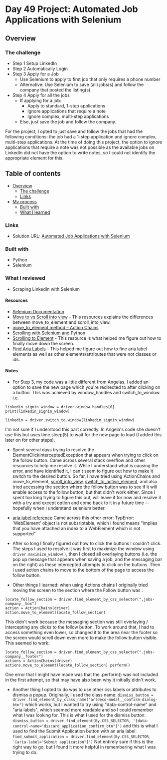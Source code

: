 # Day 49 Project: Automated Job Applications with Selenium

## Overview

### The challenge

- Step 1 Setup LinkedIn
- Step 2 Automatically Login
- Step 3 Apply for a Job
  - Use Selenium to apply to first job that only requires a phone number
  - Alternative: Use Selenium to save (all) jobs(s) and follow the company that posted the listing(s).
- Step 4 Apply for all the jobs
  - If applying for a job:
    - Apply to standard, 1-step applications
    - Ignore applications that require a note
    - Ignore complex, multi-step applications
  - Else, just save the job and follow the company.

For the project, I opted to just save and follow the jobs that had the following conditions: the job had a 1-step application and ignore complex, multi-step applications.
At the time of doing this project, the option to ignore applications that require a note was not possible as the available jobs on LinkedIn did not have the option to write notes, so I could not identify the appropriate element for this.


## Table of contents

- [Overview](#overview)
  - [The challenge](#the-challenge)
  - [Links](#links)
- [My process](#my-process)
  - [Built with](#built-with)
  - [What I learned](#what-i-learned)


### Links

- Solution URL: [Automated Job Applications with Selenium](https://github.com/Mikerniker/100_Days_of_Python/tree/main/Day49)

### Built with

- Python
- Selenium

### What I reviewed
- Scraping LinkedIn with Selenium

#### Resources

- [Selenium Documentation](https://selenium-python.readthedocs.io/)
- [Move to vs Scroll into view](https://stackoverflow.com/questions/34562095/scrollintoview-vs-movetoelement) - This resources explains the differences between move_to_element and scroll_into_view.
- [move_to_element method – Action Chains](https://www.geeksforgeeks.org/move_to_element-method-action-chains-in-selenium-python/)
- [Scrolling with Selenium and Python](https://riptutorial.com/selenium-webdriver/example/28140/scrolling-using-python)
- [Scrolling to Element](https://intellipaat.com/community/30985/python-selenium-scroll-to-element-scrolling-to-element-using-webdriver) - This resource is what helped me figure out how to finally move down the screen.
- [Find Aria Labels](https://www.reddit.com/r/selenium/comments/rnlpl5/how_to_click_on_a_button_in_python_using_selenium/) - This helped me figure out how to fine aria label elements as well as other elements/attributes that were not classes or ids.


#### Notes

- For Step 3, my code was a little different from Angelas, I added an option to save the new page which you're redirected to after clicking on a button. This was achieved by window_handles and switch_to_window. i.e.
```
linkedin_signin_window = driver.window_handles[0]
print(linkedin_signin_window)

linkedin = driver.switch_to.window(linkedin_signin_window)
```
I'm not sure if I understood this part correctly. In Angela's code she doesn't use this but uses time.sleep(5) to wait for the new page to load (I added this later on for other steps).

- Spent several days trying to resolve the ElementClickInterceptedException that appears when trying to click on the follow button. Came across several stack overflow and other resources to help me resolve it. While I understand what is causing the error, and have identified it, I can't seem to figure out how to make it switch to the desired button. So far, I have tried using ActionChains and move_to_element, [scroll_into_view](https://stackoverflow.com/questions/41744368/scrolling-to-element-using-webdriver), [switch_to_active_element](https://www.selenium.dev/selenium/docs/api/py/webdriver_remote/selenium.webdriver.remote.switch_to.html), and also tried accessing the section where the follow button was to see if it will enable access to the follow button, but that didn't work either. Since I spent too long trying to figure this out, will leave it for now and resolve it with a try and except option and come back to it in a future time -- hopefully when I understand selenium better.

- [aria label reference](https://stackoverflow.com/questions/58734107/typeerror-webelement-object-is-not-subscriptable) Came across this other error: TypError: 'WebElement' object is not subsriptable, which I found means "implies that you have attached an index to a WebElement which is not supported"
- After so long I finally figured out how to click the buttons I couldn't click. The steps I used to resolve it was first to maximize the window using ```driver.maximize_window()```, then I closed all overlaying buttons (i.e. the pop up message that appears when saving a job, and the messaging bar on the right) as these intercepted attempts to click on the buttons. Then I used action chains to move to the bottom of the page to access the follow button. 

- Other things I learned: when using Actions chains I originally tried moving the screen to the section where the Follow button was :
```
locate_follow_section = driver.find_element_by_css_selector(".jobs-company__box")
action = ActionChains(driver)
action.move_to_element(locate_follow_section)
```
This didn't work because the messaging section was still overlaying / intercepting any clicks to the follow button. To work around that, I had to access something even lower, so changed it to the area near the footer so the screen would scroll down even more to make the follow button visible. This seemed to work:
```
locate_follow_section = driver.find_element_by_css_selector(".jobs-company__footer")
actions = ActionChains(driver)
actions.move_to_element(locate_follow_section).perform()
```
One error that I might have made was that the .perform() was not included in the first attempt, so that may have also been why it initially didn't work.

- Another thing I opted to do was to use other css labels or attributes to dismiss a popup. Originally, I used the class name: 
```dismiss_button = driver.find_element_by_class_name("artdeco-modal__confirm-dialog-btn")```
which works, but I wanted to try using "data-control-name" and "aria labels", which seemed more readable and so I could remember what I was looking for. This is what I used for the dismiss button:
```dismiss_button = driver.find_element(By.CSS_SELECTOR, '[data-control-name="discard_application_confirm_btn"]')```
and this is what I used to find the Submit Application button with an aria label:
```find_submit_application = driver.find_element(By.CSS_SELECTOR, '[aria-label="Submit application"]')```
Not entirely sure if this is the right way to go, but I found it more helpful in remembering what I was trying to do.
